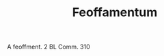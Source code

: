 ---
title: Feoffamentum
letter: F
permalink: "/definitions/bld-feoffamentum.html"
body: A feoffment. 2 BL Comm. 310
published_at: '2018-07-07'
source: Black's Law Dictionary 2nd Ed (1910)
layout: post
---